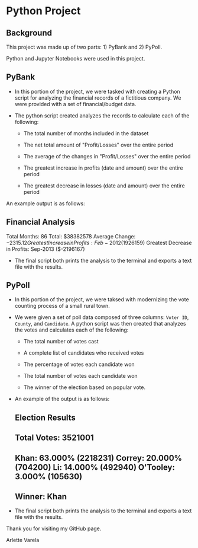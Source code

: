 # Python Project 

## Background

This project was made up of two parts: 1) PyBank and 2) PyPoll.

Python and Jupyter Notebooks were used in this project.

## PyBank

* In this portion of the project, we were tasked with creating a Python script for analyzing the financial records of a fictitious company. We were provided with a set of financial/budget data.  

* The python script created analyzes the records to calculate each of the following:

  * The total number of months included in the dataset

  * The net total amount of "Profit/Losses" over the entire period

  * The average of the changes in "Profit/Losses" over the entire period

  * The greatest increase in profits (date and amount) over the entire period

  * The greatest decrease in losses (date and amount) over the entire period

An example output is as follows:

  Financial Analysis
  ----------------------------
  Total Months: 86
  Total: $38382578
  Average  Change: $-2315.12
  Greatest Increase in Profits: Feb-2012 ($1926159)
  Greatest Decrease in Profits: Sep-2013 ($-2196167)


* The final script both prints the analysis to the terminal and exports a text file with the results.

## PyPoll

* In this portion of the project, we were taksed with modernizing the vote counting process of a small rural town. 

* We were given a set of poll data composed of three columns: `Voter ID`, `County`, and `Candidate`. A python script was then created that analyzes the votes and calculates each of the following:

  * The total number of votes cast

  * A complete list of candidates who received votes

  * The percentage of votes each candidate won

  * The total number of votes each candidate won

  * The winner of the election based on popular vote.

* An example of the output is as follows:

  Election Results
  -------------------------
  Total Votes: 3521001
  -------------------------
  Khan: 63.000% (2218231)
  Correy: 20.000% (704200)
  Li: 14.000% (492940)
  O'Tooley: 3.000% (105630)
  -------------------------
  Winner: Khan
  -------------------------


* The final script both prints the analysis to the terminal and exports a text file with the results.

Thank you for visiting my GitHub page.

Arlette Varela